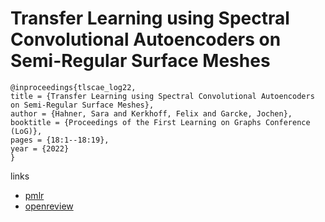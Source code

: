# Transfer Learning using Spectral Convolutional Autoencoders on Semi-Regular Surface Meshes

```
@inproceedings{tlscae_log22,
title = {Transfer Learning using Spectral Convolutional Autoencoders on Semi-Regular Surface Meshes},
author = {Hahner, Sara and Kerkhoff, Felix and Garcke, Jochen},
booktitle = {Proceedings of the First Learning on Graphs Conference (LoG)},
pages = {18:1--18:19},
year = {2022}
}
```

links
- [pmlr](https://proceedings.mlr.press/v198/hahner22a.html)
- [openreview](https://openreview.net/forum?id=7B_qc3tDyD)
